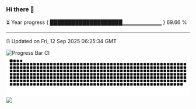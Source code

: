 ### Hi there 👋

⏳ Year progress { ████████████████████▁▁▁▁▁▁▁▁▁▁ } 69.66 %

---

⏰ Updated on Fri, 12 Sep 2025 06:25:34 GMT

![Progress Bar CI](https://github.com/liununu/liununu/workflows/Progress%20Bar%20CI/badge.svg)![](https://raw.githubusercontent.com/L1cardo/L1cardo/main/assets/github-contribution-grid-snake.svg)![](https://raw.githubusercontent.com/seesaws/seesaws/main/assets/github-contribution-grid-snake.svg)
